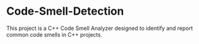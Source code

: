 # Code-Smell-Detection
This project is a C++ Code Smell Analyzer designed to identify and report common code smells in C++ projects. 
